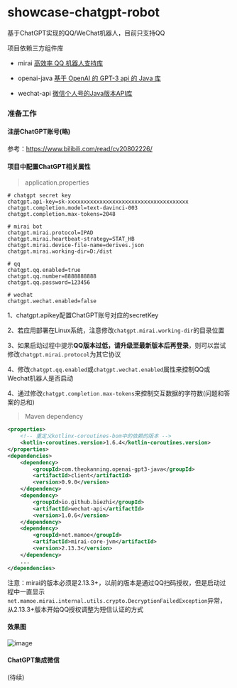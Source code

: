 # showcase-chatgpt-robot
基于ChatGPT实现的QQ/WeChat机器人，目前只支持QQ

项目依赖三方组件库
* mirai [高效率 QQ 机器人支持库](https://github.com/mamoe/mirai)

* openai-java [基于 OpenAI 的 GPT-3 api 的 Java 库](https://github.com/TheoKanning/openai-java)

* wechat-api [微信个人号的Java版本API库](https://github.com/hellokaton/wechat-api)

### 准备工作
 
#### 注册ChatGPT账号(略)
参考：https://www.bilibili.com/read/cv20802226/


#### 项目中配置ChatGPT相关属性

> application.properties

```properties
# chatgpt secret key
chatgpt.api-key=sk-xxxxxxxxxxxxxxxxxxxxxxxxxxxxxxxxxxxxxx
chatgpt.completion.model=text-davinci-003
chatgpt.completion.max-tokens=2048

# mirai bot
chatgpt.mirai.protocol=IPAD
chatgpt.mirai.heartbeat-strategy=STAT_HB
chatgpt.mirai.device-file-name=derives.json
chatgpt.mirai.working-dir=D:/dist

# qq
chatgpt.qq.enabled=true
chatgpt.qq.number=8888888888
chatgpt.qq.password=123456

# wechat
chatgpt.wechat.enabled=false
```

1、chatgpt.apikey配置ChatGPT账号对应的secretKey

2、若应用部署在Linux系统，注意修改`chatgpt.mirai.working-dir`的目录位置

3、如果启动过程中提示<b>QQ版本过低，请升级至最新版本后再登录</b>，则可以尝试修改`chatgpt.mirai.protocol`为其它协议

4、修改`chatgpt.qq.enabled`或`chatgpt.wechat.enabled`属性来控制QQ或Wechat机器人是否启动

4、通过修改`chatgpt.completion.max-tokens`来控制交互数据的字符数(问题和答案的总和)

> Maven dependency

```xml
<properties>
    <!-- 重定义kotlinx-coroutines-bom中的依赖的版本 -->
    <kotlin-coroutines.version>1.6.4</kotlin-coroutines.version>
</properties>
<dependencies>
    <dependency>
        <groupId>com.theokanning.openai-gpt3-java</groupId>
        <artifactId>client</artifactId>
        <version>0.9.0</version>
    </dependency>
    <dependency>
        <groupId>io.github.biezhi</groupId>
        <artifactId>wechat-api</artifactId>
        <version>1.0.6</version>
    </dependency>
    <dependency>
        <groupId>net.mamoe</groupId>
        <artifactId>mirai-core-jvm</artifactId>
        <version>2.13.3</version>
    </dependency>
    ...
</dependencies>
```

注意：mirai的版本必须是2.13.3+，以前的版本是通过QQ扫码授权，但是启动过程中一直显示`net.mamoe.mirai.internal.utils.crypto.DecryptionFailedException`异常，从2.13.3+版本开始QQ授权调整为短信认证的方式

#### 效果图
![image](https://user-images.githubusercontent.com/22070521/218131116-34828647-18c6-4afc-80f1-addc953311df.png)


#### ChatGPT集成微信
(待续)
